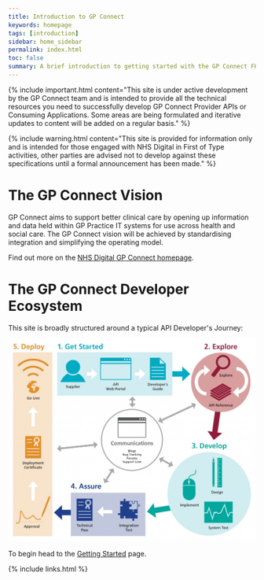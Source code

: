 ```yaml
---
title: Introduction to GP Connect
keywords: homepage
tags: [introduction]
sidebar: home_sidebar
permalink: index.html
toc: false
summary: A brief introduction to getting started with the GP Connect FHIR&reg; APIs.
---
```


{% include important.html content="This site is under active development by the GP Connect team and is intended to provide all the technical resources you need to successfully develop GP Connect Provider APIs or Consuming Applications. Some areas are being formulated and iterative updates to content will be added on a regular basis." %}

{% include warning.html content="This site is provided for information only and is intended for those engaged with NHS Digital in First of Type activities, other parties are advised not to develop against these specifications until a formal announcement has been made." %}

# The GP Connect Vision #

GP Connect aims to support better clinical care by opening up information and data held within GP Practice IT systems for use across health and social care. The GP Connect vision will be achieved by standardising integration and simplifying the operating model.

Find out more on the [NHS Digital GP Connect homepage](http://systems.digital.nhs.uk/gpsoc/interface/gpconnect).


# The GP Connect Developer Ecosystem #

This site is broadly structured around a typical API Developer's Journey:

![NHS API Development Journey](images/development/NHS_API_Development_Journey-1024x835.jpg)

To begin head to the [Getting Started](overview_engage.html) page.

{% include links.html %}